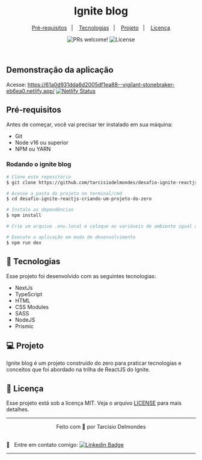 <h1 align="center">
  Ignite blog
</h1>

<p align="center">
<a href="#pre-requisitos">Pré-requisitos</a>&nbsp;&nbsp;&nbsp;|&nbsp;&nbsp;&nbsp;
  <a href="#tecnologias">Tecnologias</a>&nbsp;&nbsp;&nbsp;|&nbsp;&nbsp;&nbsp;
  <a href="#projeto">Projeto</a>&nbsp;&nbsp;&nbsp;|&nbsp;&nbsp;&nbsp;
  <a href="#licença">Licença</a>
</p>

<p align="center">
 <img src="https://img.shields.io/static/v1?label=PRs&message=welcome&color=49AA26&labelColor=000000" alt="PRs welcome!" />

  <img alt="License" src="https://img.shields.io/static/v1?label=license&message=MIT&color=49AA26&labelColor=000000" />

</p>

<br>

<a id="pre-requisitos"></a>

## Demonstração da aplicação

Acesse: <https://61a0d931dda6d2005df1ea88--vigilant-stonebraker-eb6ea0.netlify.app/> [![Netlify Status](https://api.netlify.com/api/v1/badges/f39b83cc-921b-46f7-890c-a81dfe4f5cee/deploy-status)](https://app.netlify.com/sites/nostalgic-minsky-7ab767/deploys)

## Pré-requisitos

Antes de começar, você vai precisar ter instalado em sua máquina:

- Git
- Node v16 ou superior
- NPM ou YARN

### Rodando o ignite blog

```bash
# Clone este repositório
$ git clone https://github.com/tarcisiodelmondes/desafio-ignite-reactjs-criando-um-projeto-do-zero.git

# Acesse a pasta do projeto no terminal/cmd
$ cd desafio-ignite-reactjs-criando-um-projeto-do-zero

# Instale as dependências
$ npm install

# Crie um arquivo .env.local e coloque as variáveis de ambiente igual ao .env.example

# Execute a aplicação em modo de desenvolvimento
$ npm run dev
```

<a id="tecnologias"></a>

## 🚀 Tecnologias

Esse projeto foi desenvolvido com as seguintes tecnologias:

- NextJs
- TypeScript
- HTML
- CSS Modules
- SASS
- NodeJS
- Prismic

<a id="projeto"></a>

## 💻 Projeto

Ignite blog é um projeto construído do zero para praticar tecnologias e conceitos que foi abordado na trilha de ReactJS do Ignite.

<a id="licenca"></a>

## :memo: Licença

Esse projeto está sob a licença MIT. Veja o arquivo [LICENSE](.github/LICENSE.md) para mais detalhes.

---

<p align="center">Feito com 💙 por Tarcisio Delmondes</p>

<br/> :email: &nbsp; Entre em contato comigo: [![Linkedin Badge](https://img.shields.io/badge/-TarcísioDelmondes-blue?style=flat-square&logo=Linkedin&logoColor=white&link=https://www.linkedin.com/in/tarcisio-delmondes-892567207)](https://www.linkedin.com/in/tarcisio-delmondes)

---
